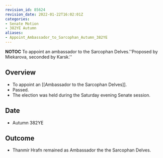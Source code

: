 ```yaml
---
revision_id: 85624
revision_date: 2022-01-22T16:02:01Z
categories:
- Senate Motion
- 382YE Autumn
aliases:
- Appoint_Ambassador_to_Sarcophan_Autumn_382YE
---
```



__NOTOC__
To appoint an ambassador to the Sarcophan Delves.''Proposed by Miekarova, seconded by Karsk.''
## Overview
* To appoint an [[Ambassador to the Sarcophan Delves]].
* Passed.
* The election was held during the Saturday evening Senate session.
## Date
* Autumn 382YE
## Outcome
* Thanmir Hrafn remained as Ambassador the the Sarcophan Delves.
